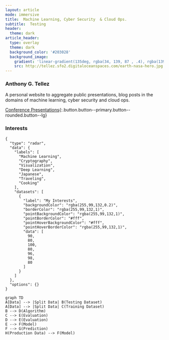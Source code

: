 ```yaml
---
layout: article
mode: immersive
title:  Machine Learning, Cyber Security  & Cloud Ops.
subtitle:  Testing
header:
  theme: dark
article_header:
  type: overlay
  theme: dark
  background_color: '#203028'
  background_image:
    gradient: 'linear-gradient(135deg, rgba(34, 139, 87 , .4), rgba(139, 34, 139, .4))'
    src: http://tellez.sfo2.digitaloceanspaces.com/earth-nasa-hero.jpg
---
```


### Anthony G. Tellez

A personal website to aggregate public presentations, blog posts in the domains of machine learning, cyber security and cloud ops. 

[Conference Presentations](/archive.html?tag=Conference){:.button.button--primary.button--rounded.button--lg}


### Interests


```chart
{
  "type": "radar",
  "data": {
    "labels": [
      "Machine Learning",
      "Cryptography",
      "Visualization",
      "Deep Learning",
      "Japanese",
      "Traveling",
      "Cooking"
    ],
    "datasets": [
      {
        "label": "My Interests",
        "backgroundColor": "rgba(255,99,132,0.2)",
        "borderColor": "rgba(255,99,132,1)",
        "pointBackgroundColor": "rgba(255,99,132,1)",
        "pointBorderColor": "#fff",
        "pointHoverBackgroundColor": "#fff",
        "pointHoverBorderColor": "rgba(255,99,132,1)",
        "data": [
          90,
          80,
          100,
          80,
          96,
          98,
          80
        ]
      }
    ]
  },
  "options": {}
}
```

```mermaid
graph TD
A[Data] --> |Split Data| B(Testing Dataset)
A[Data] --> |Split Data| C(Training Dataset)
B --> D(Algorithm)
C --> E(Evaluation)
D --> E(Evaluation)
E --> F(Model) 
F --> G(Prediction)
H(Production Data) --> F(Model)

```